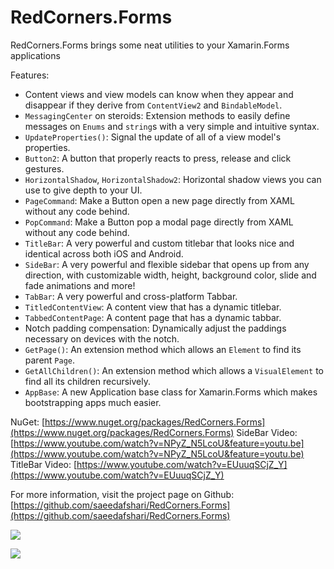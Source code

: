 # RedCorners.Forms

RedCorners.Forms brings some neat utilities to your Xamarin.Forms applications

Features:
- Content views and view models can know when they appear and disappear if they derive from `ContentView2` and `BindableModel`.
- `MessagingCenter` on steroids: Extension methods to easily define messages on `Enums` and `string`s with a very simple and intuitive syntax.
- `UpdateProperties()`: Signal the update of all of a view model's properties.
- `Button2`: A button that properly reacts to press, release and click gestures.
- `HorizontalShadow`, `HorizontalShadow2`: Horizontal shadow views you can use to give depth to your UI.
- `PageCommand`: Make a Button open a new page directly from XAML without any code behind.
- `PopCommand`: Make a Button pop a modal page directly from XAML without any code behind.
- `TitleBar`: A very powerful and custom titlebar that looks nice and identical across both iOS and Android.
- `SideBar`: A very powerful and flexible sidebar that opens up from any direction, with customizable width, height, background color, slide and fade animations and more!
- `TabBar`: A very powerful and cross-platform Tabbar.
- `TitledContentView`: A content view that has a dynamic titlebar.
- `TabbedContentPage`: A content page that has a dynamic tabbar.
- Notch padding compensation: Dynamically adjust the paddings necessary on devices with the notch.
- `GetPage()`: An extension method which allows an `Element` to find its parent `Page`.
- `GetAllChildren()`: An extension method which allows a `VisualElement` to find all its children recursively.
- `AppBase`: A new Application base class for Xamarin.Forms which makes bootstrapping apps much easier.

NuGet: [https://www.nuget.org/packages/RedCorners.Forms](https://www.nuget.org/packages/RedCorners.Forms)
SideBar Video: [https://www.youtube.com/watch?v=NPyZ_N5LcoU&feature=youtu.be](https://www.youtube.com/watch?v=NPyZ_N5LcoU&feature=youtu.be)
TitleBar Video: [https://www.youtube.com/watch?v=EUuuqSCjZ_Y](https://www.youtube.com/watch?v=EUuuqSCjZ_Y)

For more information, visit the project page on Github: [https://github.com/saeedafshari/RedCorners.Forms](https://github.com/saeedafshari/RedCorners.Forms)

![](https://github.com/saeedafshari/RedCorners.Forms/raw/master/Screenshots/5.gif)

![](https://github.com/saeedafshari/RedCorners.Forms/raw/master/Screenshots/AnimatedTitleBar.gif)
 